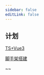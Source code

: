 ```yaml
---
sidebar: false
editLink: false
---
```

## 计划


[TS+Vue3](/frontend/TS+Vue3.html)

[脚手架搭建](/frontend/脚手架搭建.html)

~~